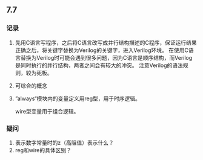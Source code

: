 ## 7.7

### 记录

1. 先用C语言写程序，之后将C语言改写成并行结构描述的C程序，保证运行结果正确之后，将关键字替换为Verilog的关键字，进入Verilog环境。
	在使用C语言替换为Verilog时可能会遇到很多问题，因为C语言是顺序结构，而Verilog是同时执行的并行结构，两者之间会有较大的冲突。
	注意Verilog的语法规则，较为死板。
	
1. 可综合的概念

1. ”always“模块内的变量定义用reg型，用于时序逻辑。

    wire型变量用于组合逻辑。



### 疑问

1. 表示数字常量时的z（高阻值）表示什么？
2. reg和wire的具体区别？

